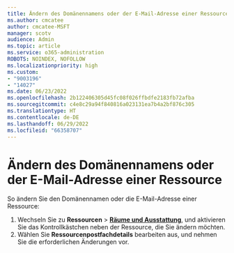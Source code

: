 ```yaml
---
title: Ändern des Domänennamens oder der E-Mail-Adresse einer Ressource
ms.author: cmcatee
author: cmcatee-MSFT
manager: scotv
audience: Admin
ms.topic: article
ms.service: o365-administration
ROBOTS: NOINDEX, NOFOLLOW
ms.localizationpriority: high
ms.custom:
- "9003196"
- "14027"
ms.date: 06/23/2022
ms.openlocfilehash: 2b122406305d45fc08f026ffbdfe2183fb72afba
ms.sourcegitcommit: c4e8c29a94f840816a023131ea7b4a2bf876c305
ms.translationtype: HT
ms.contentlocale: de-DE
ms.lasthandoff: 06/29/2022
ms.locfileid: "66358707"
---
```

# <a name="change-the-domain-name-or-email-address-of-a-resource"></a>Ändern des Domänennamens oder der E-Mail-Adresse einer Ressource

So ändern Sie den Domänennamen oder die E-Mail-Adresse einer Ressource:

1. Wechseln Sie zu **Ressourcen** > [**Räume und Ausstattung**](https://admin.microsoft.com/#/ResourceMailbox), und aktivieren Sie das Kontrollkästchen neben der Ressource, die Sie ändern möchten.
1. Wählen Sie **Ressourcenpostfachdetails** bearbeiten aus, und nehmen Sie die erforderlichen Änderungen vor.
